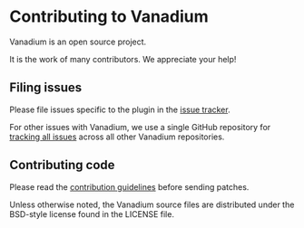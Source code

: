 # Contributing to Vanadium

Vanadium is an open source project.

It is the work of many contributors. We appreciate your help!

## Filing issues

Please file issues specific to the plugin in the [issue
tracker](https://github.com/vanadium/intellij-vdl-plugin).

For other issues with Vanadium, we use a single GitHub repository for [tracking
all issues](https://github.com/vanadium/issues/issues) across all other Vanadium
repositories.

## Contributing code

Please read the [contribution
guidelines](https://github.com/vanadium/docs/blob/master/contributing/README.md)
before sending patches.

Unless otherwise noted, the Vanadium source files are distributed under the
BSD-style license found in the LICENSE file.

